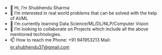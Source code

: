- 👋 Hi, I’m Shubhendu Sharma
- 👀 I’m interested in real world problems that can be solved with the help of AI/ML
- 🌱 I’m currently learning Data Science/ML/DL/NLP/Computer Vision
- 💞️ I’m looking to collaborate on Projects which include all the above mentioned technologies.
- 📫 How to reach me Phone: +91 941953213  Mail: er.shubhendu37@gmail.com
